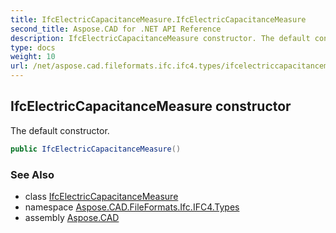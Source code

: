 ```yaml
---
title: IfcElectricCapacitanceMeasure.IfcElectricCapacitanceMeasure
second_title: Aspose.CAD for .NET API Reference
description: IfcElectricCapacitanceMeasure constructor. The default constructor
type: docs
weight: 10
url: /net/aspose.cad.fileformats.ifc.ifc4.types/ifcelectriccapacitancemeasure/ifcelectriccapacitancemeasure/
---
```

## IfcElectricCapacitanceMeasure constructor

The default constructor.

```csharp
public IfcElectricCapacitanceMeasure()
```

### See Also

* class [IfcElectricCapacitanceMeasure](../)
* namespace [Aspose.CAD.FileFormats.Ifc.IFC4.Types](../../ifcelectriccapacitancemeasure/)
* assembly [Aspose.CAD](../../../)



